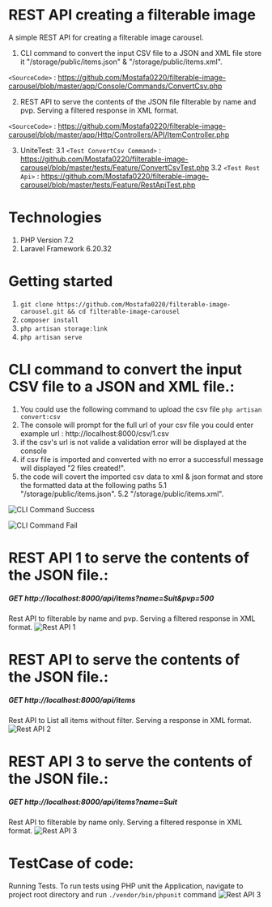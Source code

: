 # REST API creating a filterable image
A simple REST API for creating a filterable image carousel.
1. CLI command to convert the input CSV file  to a JSON and XML file store it "/storage/public/items.json" & "/storage/public/items.xml".

`<SourceCode>` : <https://github.com/Mostafa0220/filterable-image-carousel/blob/master/app/Console/Commands/ConvertCsv.php>

2. REST API to serve the contents of the JSON file filterable by name and pvp. Serving a
filtered response in XML format.

`<SourceCode>` : <https://github.com/Mostafa0220/filterable-image-carousel/blob/master/app/Http/Controllers/API/ItemController.php>


3. UniteTest:
3.1 `<Test ConvertCsv Command>` : <https://github.com/Mostafa0220/filterable-image-carousel/blob/master/tests/Feature/ConvertCsvTest.php>
3.2 `<Test Rest Api>` : <https://github.com/Mostafa0220/filterable-image-carousel/blob/master/tests/Feature/RestApiTest.php>

# Technologies
1. PHP Version 7.2
2. Laravel Framework  6.20.32

# Getting started
1. `git clone https://github.com/Mostafa0220/filterable-image-carousel.git && cd filterable-image-carousel`
2. `composer install`
3. `php artisan storage:link`
4. `php artisan serve`

# CLI command to convert the input CSV file to a JSON and XML file.:
1. You could use the following command to upload the csv file `php artisan convert:csv`
2. The console will prompt for the full url of your csv file you could enter example url : http://localhost:8000/csv/1.csv
3. if the csv's url is not valide a validation error will be displayed at the console
4. if csv file is imported and converted with no error a successfull message will displayed "2 files created!".
5. the code will covert the imported csv data to xml & json format and store the formatted data at the following paths
5.1 "/storage/public/items.json". 
5.2 "/storage/public/items.xml".

![CLI Command Success](http://mostafa.website/screenshot/cli-success.png)

![CLI Command Fail](http://mostafa.website/screenshot/cli-fail.png)

# REST API 1 to serve the contents of the JSON file.:
##### GET http://localhost:8000/api/items?name=Suit&pvp=500
 Rest API to filterable by name and pvp. Serving a filtered response in XML format.
![Rest API 1](http://mostafa.website/screenshot/rest-api1.png)

# REST API to serve the contents of the JSON file.:
##### GET http://localhost:8000/api/items
 Rest API to List all items without filter. Serving a response in XML format.
![Rest API 2](http://mostafa.website/screenshot/rest-api2.png)

# REST API 3 to serve the contents of the JSON file.:
 ##### GET http://localhost:8000/api/items?name=Suit
 Rest API to filterable by name only. Serving a filtered response in XML format.
![Rest API 3](http://mostafa.website/screenshot/rest-api3.png)

# TestCase of code:
 Running Tests. To run tests using PHP unit the Application, navigate to project root directory and run `./vendor/bin/phpunit` command
![Rest API 3](http://mostafa.website/screenshot/test.png)
